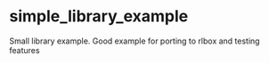 # simple_library_example
Small library example. Good example for porting to rlbox and testing features 

